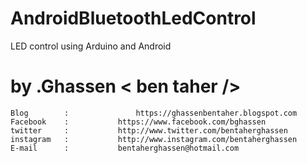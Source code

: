 # AndroidBluetoothLedControl
LED control using Arduino and Android
# by .Ghassen < ben taher />




	Blog	 	:   			https://ghassenbentaher.blogspot.com
	Facebook 	:  			https://www.facebook.com/bghassen
	twitter 	: 			http://www.twitter.com/bentaherghassen 
	instagram 	: 			http://www.instagram.com/bentaherghassen 
	E-mail 		:			bentaherghassen@hotmail.com



